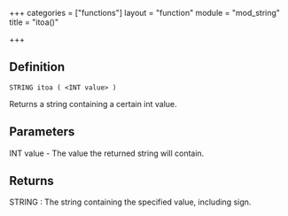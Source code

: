 +++
categories = ["functions"]
layout = "function"
module = "mod_string"
title = "itoa()"

+++

## Definition

    STRING itoa ( <INT value> )

Returns a string containing a certain int value.

## Parameters

INT value - The value the returned string will contain.

## Returns

STRING : The string containing the specified value, including sign.
